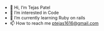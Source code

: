 - 👋 Hi, I’m Tejas Patel
- 👀 I’m interested in Code
- 🌱 I’m currently learning Ruby on rails
- 📫 How to reach me ptejas1616@gmail.com

<!---
Tj1695/Tj1695 is a ✨ special ✨ repository because its `README.md` (this file) appears on your GitHub profile.
You can click the Preview link to take a look at your changes.
--->
